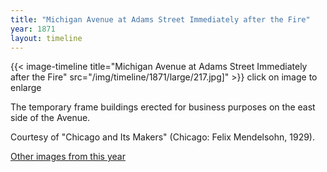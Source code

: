 ```yaml
---
title: "Michigan Avenue at Adams Street Immediately after the Fire"
year: 1871
layout: timeline
---
```


{{< image-timeline title="Michigan Avenue at Adams Street Immediately after the Fire" src="/img/timeline/1871/large/217.jpg]" >}}
click on image to enlarge 

The temporary frame buildings erected for business purposes on the east side of the Avenue. 

Courtesy of "Chicago and Its Makers" (Chicago: Felix Mendelsohn, 1929).

[Other images from this year](/historical/timeline/1871)